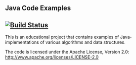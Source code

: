 Java Code Examples
----------------------------------------------------------------------------------------------------
[![Build Status](https://travis-ci.org/andrewt0301/Java-Problems.svg?branch=master)](https://travis-ci.org/andrewt0301/Java-Problems)
----------------------------------------------------------------------------------------------------

This is an educational project that contains examples of Java-implementations
of various algorithms and data structures.

The code is licensed under the Apache License, Version 2.0:
    http://www.apache.org/licenses/LICENSE-2.0
    